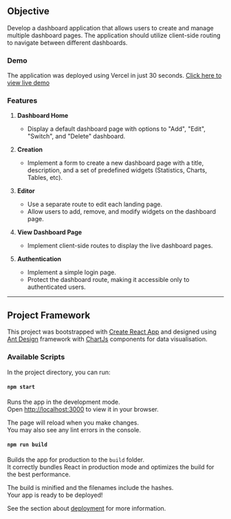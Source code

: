 ## Objective

Develop a dashboard application that allows users to create and manage multiple dashboard pages. The application should utilize client-side routing to navigate between different dashboards.

### Demo

The application was deployed using Vercel in just 30 seconds. [Click here to view live demo](https://dashboard-react-nine-rho.vercel.app/)

### Features

1. **Dashboard Home**

   - Display a default dashboard page with options to "Add", "Edit", "Switch", and "Delete" dashboard.

2. **Creation**

   - Implement a form to create a new dashboard page with a title, description, and a set of predefined widgets (Statistics, Charts, Tables, etc).

3. **Editor**

   - Use a separate route to edit each landing page.
   - Allow users to add, remove, and modify widgets on the dashboard page.

4. **View Dashboard Page**

   - Implement client-side routes to display the live dashboard pages.

5. **Authentication**

   - Implement a simple login page.
   - Protect the dashboard route, making it accessible only to authenticated users.

---

## Project Framework

This project was bootstrapped with [Create React App](https://github.com/facebook/create-react-app) and designed using [Ant Design](https://ant.design/) framework with [ChartJs](https://www.chartjs.org/) components for data visualisation. 

### Available Scripts

In the project directory, you can run:

#### `npm start`

Runs the app in the development mode.\
Open [http://localhost:3000](http://localhost:3000) to view it in your browser.

The page will reload when you make changes.\
You may also see any lint errors in the console.

#### `npm run build`

Builds the app for production to the `build` folder.\
It correctly bundles React in production mode and optimizes the build for the best performance.

The build is minified and the filenames include the hashes.\
Your app is ready to be deployed!

See the section about [deployment](https://facebook.github.io/create-react-app/docs/deployment) for more information.
